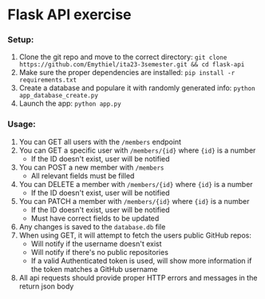 # Flask API exercise

### Setup:
1. Clone the git repo and move to the correct directory:
```git clone https://github.com/Emythiel/ita23-3semester.git && cd flask-api```
2. Make sure the proper dependencies are installed:
```pip install -r requirements.txt```
3. Create a database and populare it with randomly generated info:
```python app_database_create.py```
4. Launch the app:
```python app.py```

### Usage:
1. You can GET all users with the `/members` endpoint
2. You can GET a specific user with `/members/{id}` where `{id}` is a number
    - If the ID doesn't exist, user will be notified
3. You can POST a new member with `/members`
    - All relevant fields must be filled
4. You can DELETE a member with `/members/{id}` where `{id}` is a number
    - If the ID doesn't exist, user will be notified
5. You can PATCH a member with `/members/{id}` where `{id}` is a number
    - If the ID doesn't exist, user will be notified
    - Must have correct fields to be updated
6. Any changes is saved to the `database.db` file
7. When using GET, it will attempt to fetch the users public GitHub repos:
    - Will notify if the username doesn't exist
    - Will notify if there's no public repositories
    - If a valid Authenticated token is used, will show more information if the token matches a GitHub username
8. All api requests should provide proper HTTP errors and messages in the return json body
